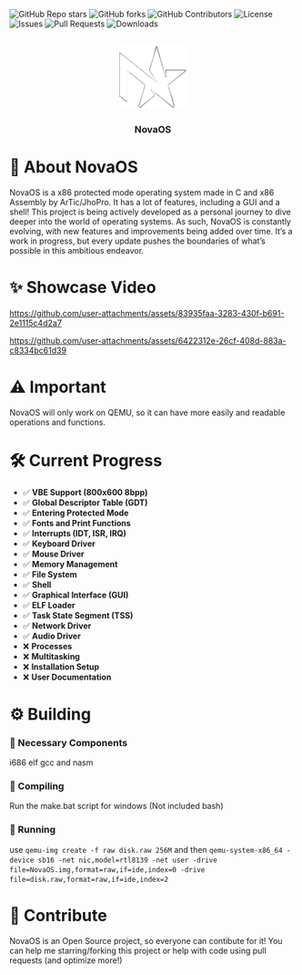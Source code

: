 ![GitHub Repo stars](https://img.shields.io/github/stars/ArTicZera/NovaOS?style=flat-square)
![GitHub forks](https://img.shields.io/github/forks/ArTicZera/NovaOS?style=flat-square)
![GitHub Contributors](https://img.shields.io/github/contributors/ArTicZera/NovaOS?style=flat-square)
![License](https://img.shields.io/github/license/ArTicZera/NovaOS?style=flat-square)
![Issues](https://img.shields.io/github/issues/ArTicZera/NovaOS?style=flat-square)
![Pull Requests](https://img.shields.io/github/issues-pr/ArTicZera/NovaOS?style=flat-square)
![Downloads](https://img.shields.io/github/downloads/ArTicZera/NovaOS/total?style=flat-square)

<br />
<div align = "center">
  <a href = "https://github.com/ArTicZera/NovaOS">
    <img src = "logo.png" alt = "Logo" width = "120" height = "110">
  </a>
</div>

<h3 align = "center">
  NovaOS
</h3>

# 🌟 About NovaOS
NovaOS is a x86 protected mode operating system made in C and x86 Assembly by ArTic/JhoPro. It has a lot of features, including a GUI and a shell! This project is being actively developed as a personal journey to dive deeper into the world of operating systems. As such, NovaOS is constantly evolving, with new features and improvements being added over time. It’s a work in progress, but every update pushes the boundaries of what’s possible in this ambitious endeavor.


# ✨ Showcase Video
https://github.com/user-attachments/assets/83935faa-3283-430f-b691-2e1115c4d2a7


https://github.com/user-attachments/assets/6422312e-26cf-408d-883a-c8334bc61d39

# ⚠️ Important
NovaOS will only work on QEMU, so it can have more easily and readable operations and functions.

# 🛠️ Current Progress
- ✅ **VBE Support (800x600 8bpp)**
- ✅ **Global Descriptor Table (GDT)**
- ✅ **Entering Protected Mode**
- ✅ **Fonts and Print Functions**
- ✅ **Interrupts (IDT, ISR, IRQ)**
- ✅ **Keyboard Driver**
- ✅ **Mouse Driver**
- ✅ **Memory Management**
- ✅ **File System**
- ✅ **Shell**
- ✅ **Graphical Interface (GUI)**
- ✅ **ELF Loader**
- ✅ **Task State Segment (TSS)**
- ✅ **Network Driver**
- ✅ **Audio Driver**
- ❌ **Processes**
- ❌ **Multitasking**
- ❌ **Installation Setup**
- ❌ **User Documentation**

# ⚙️ Building
### 🧰 Necessary Components
i686 elf gcc and nasm
### 📄 Compiling
Run the make.bat script for windows (Not included bash)
### 🚀 Running
use `qemu-img create -f raw disk.raw 256M` and then `qemu-system-x86_64 -device sb16 -net nic,model=rtl8139 -net user -drive file=NovaOS.img,format=raw,if=ide,index=0 -drive file=disk.raw,format=raw,if=ide,index=2`

# 🤝 Contribute
NovaOS is an Open Source project, so everyone can contibute for it! You can help me starring/forking this project or help with code using pull requests (and optimize more!)
